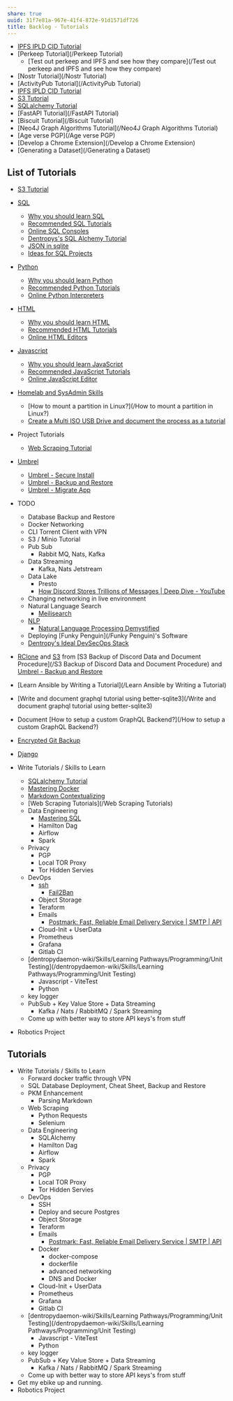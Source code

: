 ```yaml
---
share: true
uuid: 31f7e81a-967e-41f4-872e-91d1571df726
title: Backlog - Tutorials
---
```

* [IPFS IPLD CID Tutorial](/100d6889-e83d-4967-bec2-7e9424d8cd24)
* [Perkeep Tutorial](/Perkeep Tutorial)
	* [Test out perkeep and IPFS and see how they compare](/Test out perkeep and IPFS and see how they compare)
* [Nostr Tutorial](/Nostr Tutorial)
* [ActivityPub Tutorial](/ActivityPub Tutorial)
* [IPFS IPLD CID Tutorial](/100d6889-e83d-4967-bec2-7e9424d8cd24)
* [S3 Tutorial](/6fc73bc3-fa08-484f-a817-f512cc89dcdb)
* [SQLalchemy Tutorial](/461522d5-6637-4b9a-8234-d350950a478e)
* [FastAPI Tutorial](/FastAPI Tutorial)
* [Biscuit Tutorial](/Biscuit Tutorial)
* [Neo4J Graph Algorithms Tutorial](/Neo4J Graph Algorithms Tutorial)
* [Age verse PGP](/Age verse PGP)
* [Develop a Chrome Extension](/Develop a Chrome Extension)
* [Generating a Dataset](/Generating a Dataset)
## List of Tutorials

* [S3 Tutorial](/6fc73bc3-fa08-484f-a817-f512cc89dcdb)
* [SQL](/9bf437f1-b997-4df7-9cb5-d1dcb65fb892)
	* [Why you should learn SQL](/d0531e52-f4bb-4dd1-ac6f-6d188a4d3be6)
	* [Recommended SQL Tutorials](/812dc6f0-a6db-4fd6-9bd2-707d8a0483f5)
	* [Online SQL Consoles](/72122562-a2c3-4a1f-913b-ce02ab0c276b)
	* [Dentropys's SQL Alchemy Tutorial](/34aa710f-0d0e-4098-88aa-e0b554a2298e)
	* [JSON in sqlite](/b1112011-a44d-4764-bff7-21b74dc2e57c)
	* [Ideas for SQL Projects](/bc09af66-30fa-481e-ba9b-b5cb7ac469d8)
* [Python](/80428ac9-197a-4c70-9230-119cf9079782)
	* [Why you should learn Python](/74ed05f7-5fb9-4faa-b6b9-fd8dfe24907e)
	* [Recommended Python Tutorials](/50fb7356-1b5d-4c8a-81c9-a0adcd9c5b2d)
	* [Online Python Interpreters](/fd372b7b-3dd1-4760-b25c-87c84dd91c5a)
* [HTML](/272babbb-b019-4290-941a-01ae25d07fe1)
	* [Why you should learn HTML](/7e8c26c2-22d4-4d7c-9bdf-5f38b7815f85)
	* [Recommended HTML Tutorials](/8b4e3a9a-b83c-49c9-96f6-c39682365471)
	* [Online HTML Editors](/1b1b313e-4530-432c-9aff-bbfce704e774)
* [Javascript](/e4f5fb54-c63f-4567-851b-e61a4a58037d)
	* [Why you should learn JavaScript](/55c52cc9-ff22-4a73-afbc-4a2b953537a7)
	* [Recommended JavaScript Tutorials](/e333e392-4ae0-4419-b401-6d09929f38f9)
	* [Online JavaScript Editor](/6d792e32-10bb-46f5-b214-fe7dedacfbb4)
* [Homelab and SysAdmin Skills](/29d7fc31-bf16-4efb-90b2-58dae5c546e3)
	* [How to mount a partition in Linux?](/How to mount a partition in Linux?)
	* [Create a Multi ISO USB Drive and document the process as a tutorial](/69a15b0e-608e-4f59-ba71-a4b159ca12a0)
* Project Tutorials
	* [Web Scraping Tutorial](/83ffe54f-3356-44ae-9d1a-878ef448fb57)
* [Umbrel](/60722662-eccc-443d-af35-af0ee02d1c9c)
	* [Umbrel - Secure Install](/c14c9c80-6039-4bf8-bb72-0afbaceb08ea)
	* [Umbrel - Backup and Restore](/92aa8e61-712a-414d-95c1-7b9ff98c2f98)
	* [Umbrel - Migrate App](/06913657-30a0-4e59-98b1-42371710dafb)
* TODO
	* Database Backup and Restore
	* Docker Networking
	* CLI Torrent Client with VPN
	* S3 / Minio Tutorial
	* Pub Sub
		* Rabbit MQ, Nats, Kafka
	* Data Streaming
		* Kafka, Nats Jetstream
	* Data Lake
		* Presto
		* [How Discord Stores Trillions of Messages | Deep Dive - YouTube](https://www.youtube.com/watch?v=xynXjChKkJc)
	* Changing networking in live environment
	* Natural Language Search
		* [Meilisearch](/91735b8b-9efc-4e78-97ab-254ee418a01e)
	* [NLP](/5cd22bfe-14f1-4724-9560-95a24b8cb849)
		* [Natural Language Processing Demystified](https://www.nlpdemystified.org/)
	* Deploying [Funky Penguin](/Funky Penguin)'s Software
	* [Dentropy's Ideal DevSecOps Stack](/406a13ea-5f64-440a-b454-6b43afe9e0d5)

* [RClone](/253c9f0b-fdaf-41e4-ae0b-584e2bc15cee) and [S3](/cc64a399-1cbe-44ee-ab4a-f36343a593ff) from [S3 Backup of Discord Data and Document Procedure](/S3 Backup of Discord Data and Document Procedure) and [Umbrel - Backup and Restore](/92aa8e61-712a-414d-95c1-7b9ff98c2f98)
* [Learn Ansible by Writing a Tutorial](/Learn Ansible by Writing a Tutorial)
* [Write and document graphql tutorial using better-sqlite3](/Write and document graphql tutorial using better-sqlite3)
* Document [How to setup a custom GraphQL Backend?](/How to setup a custom GraphQL Backend?)
* [Encrypted Git Backup](/80fd8a43-b643-4eb9-9b8c-b9bc6d4a2d03)
* [Django](/03e5fa8e-39f5-481b-a040-178350596d13)
* Write Tutorials / Skills to Learn
	* [SQLalchemy Tutorial](/461522d5-6637-4b9a-8234-d350950a478e)
	* [Mastering Docker](/a00212a5-a743-4dfe-a796-eb8c0bb65233)
	* [Markdown Contextualizing](/2f0c38e1-054c-42a8-bd2c-0cb1733af116)
	* [Web Scraping Tutorials](/Web Scraping Tutorials)
	* Data Engineering
		* [Mastering SQL](/fa961bbf-f992-45c2-99d4-8ff4d5a1d4a1)
		* Hamilton Dag
		* Airflow
		* Spark
	* Privacy
		* PGP
		* Local TOR Proxy
		* Tor Hidden Servies
	* DevOps
		* [ssh](/29c9fa6f-bbe2-4995-b167-a0448a22343f)
			* [Fail2Ban](/22faf5e0-cb53-4912-a3e8-a3563b759e48)
		* Object Storage
		* Teraform
		* Emails
			* [Postmark: Fast, Reliable Email Delivery Service | SMTP | API](https://postmarkapp.com/)
		* Cloud-Init + UserData
		* Prometheus
		* Grafana
		* Gitlab CI
	* [dentropydaemon-wiki/Skills/Learning Pathways/Programming/Unit Testing](/dentropydaemon-wiki/Skills/Learning Pathways/Programming/Unit Testing)
		* Javascript - ViteTest
		* Python
	* key logger
	* PubSub + Key Value Store + Data Streaming
		* Kafka / Nats / RabbitMQ / Spark Streaming
	* Come up with better way to store API keys's from stuff
* Robotics Project

## Tutorials

* Write Tutorials / Skills to Learn
	* Forward docker traffic through VPN
	* SQL Database Deployment, Cheat Sheet, Backup and Restore
	* PKM Enhancement
		* Parsing Markdown
	* Web Scraping
		* Python Requests
		* Selenium
	* Data Engineering
		* SQLAlchemy
		* Hamilton Dag
		* Airflow
		* Spark
	* Privacy
		* PGP
		* Local TOR Proxy
		* Tor Hidden Servies
	* DevOps
		* SSH
		* Deploy and secure Postgres
		* Object Storage
		* Teraform
		* Emails
			* [Postmark: Fast, Reliable Email Delivery Service | SMTP | API](https://postmarkapp.com/)
		* Docker
			* docker-compose
			* dockerfile
			* advanced networking
			* DNS and Docker
		* Cloud-Init + UserData
		* Prometheus
		* Grafana
		* Gitlab CI
	* [dentropydaemon-wiki/Skills/Learning Pathways/Programming/Unit Testing](/dentropydaemon-wiki/Skills/Learning Pathways/Programming/Unit Testing)
		* Javascript - ViteTest
		* Python
	* key logger
	* PubSub + Key Value Store + Data Streaming
		* Kafka / Nats / RabbitMQ / Spark Streaming
	* Come up with better way to store API keys's from stuff
* Get my ebike up and running.
* Robotics Project
